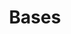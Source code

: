 ---
layout: redirect.njk
hideInSitemap: true
tags: level1
key: foundation_fr
title: Bases
alternativetitle: Les bases de conception des CFF.
redirect: /de/foundation/assets/icons/
parent: fr
order: 2
---